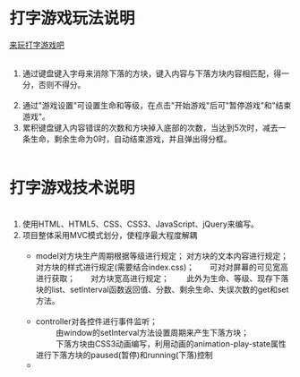 # 打字游戏玩法说明
<a href="https://enka33.github.io/typingGame" target="_blank">来玩打字游戏吧</a>
<ol>
  <li>通过键盘键入字母来消除下落的方块，键入内容与下落方块内容相匹配，得一分，否则不得分。</li>
  <li>通过"游戏设置"可设置生命和等级，在点击"开始游戏"后可"暂停游戏"和"结束游戏"。</li>
  <li>累积键盘键入内容错误的次数和方块掉入底部的次数，当达到5次时，减去一条生命，剩余生命为0时，自动结束游戏，并且弹出得分框。</li>  
</ol>

# 打字游戏技术说明
<ol>
  <li>使用HTML、HTML5、CSS、CSS3、JavaScript、jQuery来编写。</li>
  <li>项目整体采用MVC模式划分，使程序最大程度解耦
    <ul>
      <li>model对方块生产周期根据等级进行规定；
        对方块的文本内容进行规定；对方块的样式进行规定(需要结合index.css)；
        可对对屏幕的可见宽高进行获取；
       对方块宽高进行规定；
        此外为生命、等级、现存下落块的list、setInterval函数返回值、分数、剩余生命、失误次数的get和set方法。
      </li>
      <li>controller对各控件进行事件监听；<br>
          由window的setInterval方法设置周期来产生下落方块；<br>
          下落方块由CSS3动画编写，利用动画的animation-play-state属性进行下落方块的paused(暂停)和running(下落)控制
      </li>
      <li></li>
    <ul>
  </li>
<ol>
